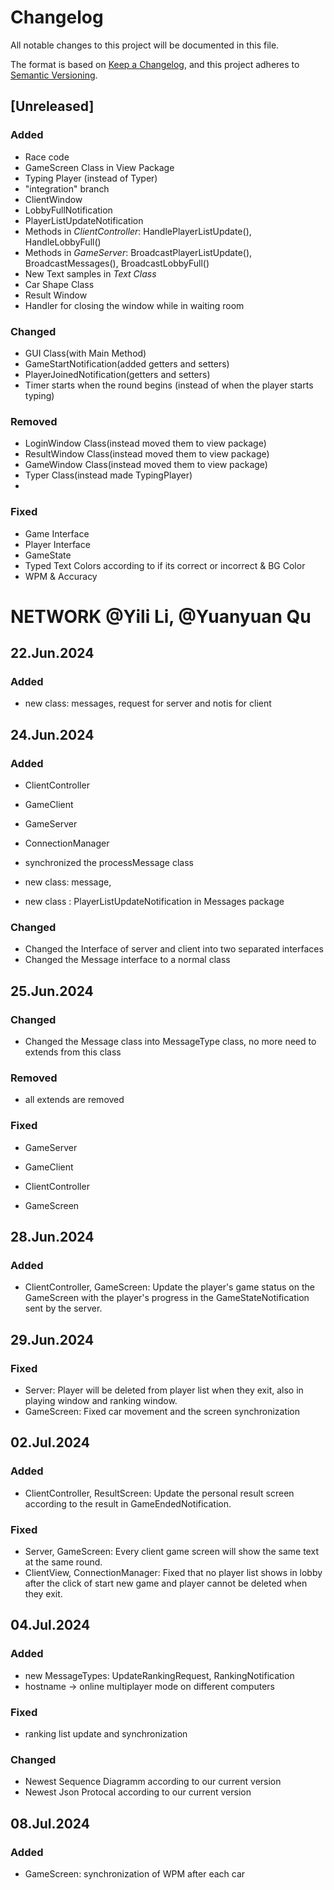 # Changelog

All notable changes to this project will be documented in this file.

The format is based on [Keep a Changelog](https://keepachangelog.com/en/1.1.0/),
and this project adheres to [Semantic Versioning](https://semver.org/spec/v2.0.0.html).

## [Unreleased]

### Added
- Race code
- GameScreen Class in View Package
- Typing Player (instead of Typer)
- "integration" branch
- ClientWindow
- LobbyFullNotification
- PlayerListUpdateNotification
- Methods in _ClientController_: HandlePlayerListUpdate(), HandleLobbyFull()
- Methods in _GameServer_: BroadcastPlayerListUpdate(), BroadcastMessages(), BroadcastLobbyFull()
- New Text samples in _Text Class_
- Car Shape Class
- Result Window
- Handler for closing the window while in waiting room

### Changed
- GUI Class(with Main Method)
- GameStartNotification(added getters and setters)
- PlayerJoinedNotification(getters and setters)
- Timer starts when the round begins (instead of when the player starts typing)


### Removed
- LoginWindow Class(instead moved them to view package)
- ResultWindow Class(instead moved them to view package)
- GameWindow Class(instead moved them to view package)
- Typer Class(instead made TypingPlayer)
- 
### Fixed

- Game Interface
- Player Interface
- GameState
- Typed Text Colors according to if its correct or incorrect & BG Color
- WPM & Accuracy



# NETWORK @Yili Li, @Yuanyuan Qu
## 22.Jun.2024
### Added

- new class: messages, request for server and notis for client

## 24.Jun.2024
### Added
- ClientController
- GameClient
- GameServer
- ConnectionManager
- synchronized the processMessage class

- new class: message, 
- new class : PlayerListUpdateNotification in Messages package

### Changed
- Changed the Interface of server and client into two separated interfaces
- Changed the Message interface to a normal class


## 25.Jun.2024
### Changed
- Changed the Message class into  MessageType class, no more need to extends from this class

### Removed
- all extends are removed

### Fixed
- GameServer
- GameClient
- ClientController

- GameScreen

## 28.Jun.2024
### Added
- ClientController, GameScreen: Update the player's game status on the GameScreen with the player's progress in the GameStateNotification sent by the server.

## 29.Jun.2024
### Fixed
- Server: Player will be deleted from player list when they exit, also in playing window and ranking window.
- GameScreen: Fixed car movement and the screen synchronization

## 02.Jul.2024
### Added
- ClientController, ResultScreen: Update the personal result screen according to the result in GameEndedNotification.

### Fixed
- Server, GameScreen: Every client game screen will show the same text at the same round.
- ClientView, ConnectionManager: Fixed that no player list shows in lobby after the click of start new game and player cannot be deleted when they exit.

## 04.Jul.2024
### Added 
- new MessageTypes: UpdateRankingRequest, RankingNotification
- hostname -> online multiplayer mode on different computers

### Fixed
- ranking list update and synchronization

### Changed
- Newest Sequence Diagramm according to our current version 
- Newest Json Protocal according to our current version

## 08.Jul.2024
### Added
- GameScreen: synchronization of WPM after each car


